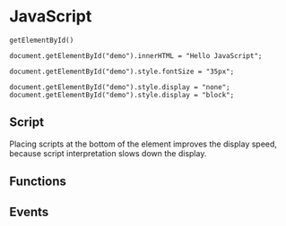 # JavaScript


`getElementById()`  

```
document.getElementById("demo").innerHTML = "Hello JavaScript";

document.getElementById("demo").style.fontSize = "35px";

document.getElementById("demo").style.display = "none";
document.getElementById("demo").style.display = "block";
```

## Script
Placing scripts at the bottom of the <body> element improves the display speed, because script interpretation slows down the display.  

## Functions

## Events
